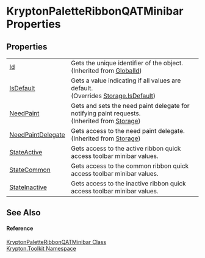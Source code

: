 # KryptonPaletteRibbonQATMinibar Properties




## Properties
<table>
<tr>
<td><a href="71a6846f-bfb6-fb58-b361-6b43ae0583a8.md">Id</a></td>
<td>Gets the unique identifier of the object.<br />(Inherited from <a href="9ef2ca3a-e03e-8927-105a-2f9a6fbdf849.md">GlobalId</a>)</td></tr>
<tr>
<td><a href="a8f882f7-3dfd-92ee-d46c-868e7b6b68a5.md">IsDefault</a></td>
<td>Gets a value indicating if all values are default.<br />(Overrides <a href="bbc0e831-9474-3bce-65dc-0625d793d8c1.md">Storage.IsDefault</a>)</td></tr>
<tr>
<td><a href="097a0f47-e60c-4bf7-802c-8391c6d8feff.md">NeedPaint</a></td>
<td>Gets and sets the need paint delegate for notifying paint requests.<br />(Inherited from <a href="8406cf55-79a3-e579-4094-be084e489431.md">Storage</a>)</td></tr>
<tr>
<td><a href="879ca7f2-32c5-8581-44f2-c7aee6491db2.md">NeedPaintDelegate</a></td>
<td>Gets access to the need paint delegate.<br />(Inherited from <a href="8406cf55-79a3-e579-4094-be084e489431.md">Storage</a>)</td></tr>
<tr>
<td><a href="9fbc56db-502c-0631-6049-aa22ed27d6af.md">StateActive</a></td>
<td>Gets access to the active ribbon quick access toolbar minibar values.</td></tr>
<tr>
<td><a href="1af28007-cd93-8eaa-0896-35b58c9f7056.md">StateCommon</a></td>
<td>Gets access to the common ribbon quick access toolbar minibar values.</td></tr>
<tr>
<td><a href="9b3b3f55-7c0d-f8d6-3a58-82c73f40ab78.md">StateInactive</a></td>
<td>Gets access to the inactive ribbon quick access toolbar minibar values.</td></tr>
</table>

## See Also


#### Reference
<a href="83fad89e-095f-c98e-6f05-bf53c721cd9f.md">KryptonPaletteRibbonQATMinibar Class</a>  
<a href="79d2eac2-21f4-54ff-7552-b20c33c30600.md">Krypton.Toolkit Namespace</a>  
